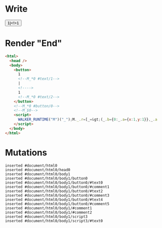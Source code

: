 # Write
  <button>1<!--M_*0 #text/1-->|<!>1<!--M_*0 #text/2--></button><!--M_*0 #button/0--><!--M_$0--><script>WALKER_RUNTIME("M")("_");M._.r=[_=>(_.b={0:_.a={x:1,y:1}},_.a.handler=_.a["y@"]=_._["__tests__/template.marko_0/handler"](_.a),_.b),0,"__tests__/template.marko_0_y",0];M._.w()</script>


# Render "End"
```html
<html>
  <head />
  <body>
    <button>
      1
      <!--M_*0 #text/1-->
      |
      <!---->
      1
      <!--M_*0 #text/2-->
    </button>
    <!--M_*0 #button/0-->
    <!--M_$0-->
    <script>
      WALKER_RUNTIME("M")("_");M._.r=[_=&gt;(_.b={0:_.a={x:1,y:1}},_.a.handler=_.a["y@"]=_._["__tests__/template.marko_0/handler"](_.a),_.b),0,"__tests__/template.marko_0_y",0];M._.w()
    </script>
  </body>
</html>
```

# Mutations
```
inserted #document/html0
inserted #document/html0/head0
inserted #document/html0/body1
inserted #document/html0/body1/button0
inserted #document/html0/body1/button0/#text0
inserted #document/html0/body1/button0/#comment1
inserted #document/html0/body1/button0/#text2
inserted #document/html0/body1/button0/#comment3
inserted #document/html0/body1/button0/#text4
inserted #document/html0/body1/button0/#comment5
inserted #document/html0/body1/#comment1
inserted #document/html0/body1/#comment2
inserted #document/html0/body1/script3
inserted #document/html0/body1/script3/#text0
```